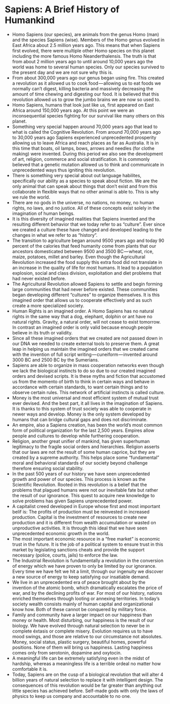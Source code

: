 # Sapiens: A Brief History of Humankind

* Homo Sapiens (our species), are animals from the genus Homo (man) and the species Sapiens (wise). Members of the Homo genus evolved in East Africa about 2.5 million years ago. This means that when Sapiens first evolved, there were multiple other Homo species on this planet including the more famous Homo Neanderthalensis. The truth is that from about 2 million years ago to until around 10,000 years ago the world was home to several human species. Only our species survived to the present day and we are not sure why this is.
* From about 300,000 years ago our genus began using fire. This created a revolution as it allowed us to cook food — allowing us to eat foods we normally can’t digest, killing bacteria and massively decreasing the amount of time chewing and digesting our food. It is believed that this revolution allowed us to grow the jumbo brains we are now so used to.
* Homo Sapiens, humans that look just like us, first appeared on East Africa around 150,000 years ago. At this point we were an inconsequential species fighting for our survival like many others on this planet.
* Something very special happen around 70,000 years ago that lead to what is called the Cognitive Revolution. From around 70,000 years ago to 30,000 years ago Sapiens experienced unprecedented prosperity allowing us to leave Africa and reach places as far as Australia. It is in this time that boats, oil lamps, bows, arrows and needles (for clothe making) were invented. During this period we also see the development of art, religion, commerce and social stratification. It is commonly believed that a genetic mutation allowed us to think and communicate in unprecedented ways thus igniting this revolution.
* There is something very special about out language habilites, specifically our ability as a species to speak about fiction. We are the only animal that can speak about things that don’t exist and from this collaborate in flexible ways that no other animal is able to. This is why we rule the world.
* There are no gods in the universe, no nations, no money, no human rights, no laws, and no justice. All of these concepts exist solely in the imagination of human beings.
* It is this diversity of imagined realities that Sapiens invented and the resulting different behavior that we today refer to as “culture”. Ever since we created a culture these have changed and developed leading to the changes in what we refer to as “history”.
* The transition to agriculture began around 9500 years ago and today 90 percent of the calories that feed humanity come from plants that our ancestors domesticated between 9500 and 3500 BC — wheat, rice, maize, potatoes, millet and barley. Even though the Agricultural Revolution increased the food supply this extra food did not translate in an increase in the quality of life for most humans. It lead to a population explosion, social and class division, exploitation and diet problems that had never existed before.
* The Agricultural Revolution allowed Sapiens to settle and begin forming large communities that had never before existed. These communities began developing different “cultures” to organize themselves. It is this imagined order that allows us to cooperate effectively and as such create a more specialized society.
* Human Rights is an imagined order. A Homo Sapiens has no natural rights in the same way that a dog, elephant, dolphin or ant have no natural rights. Gravity, a natural order, will not cease to exist tomorrow. In contrast an imagined order is only valid because enough people believe in its truth or validity.
* Since all these imagined orders that we created are not passed down in our DNA we needed to create external tools to preserve them. A great leap in helping us maintain the imagined orders that we created came with the invention of full script writing — cuneiform — invented around 3000 BC and 2500 BC by the Sumerians.
* Sapiens are able to organize in mass cooperation networks even though we lack the biological instincts to do so due to our created imagined orders and devised scripts. It is these myths and fiction that accustomed us from the momento of birth to think in certain ways and behave in accordance with certain standards, to want certain things and to observe certain rules. This network of artificial instincts is called culture.
* Money is the most universal and most efficient system of mutual trust ever devised. And the best part, it all lives in the imagination of Sapiens. It is thanks to this system of trust society was able to cooperate in newer ways and develop. Money is the only system developed by humans that can bridge cultural gaps and does not discriminate.
* An empire, also a Sapiens creation, has been the world’s most common form of political organization for the last 2,500 years. Empires allow people and cultures to develop while furthering cooperation.
* Religion, another great unifier of mankind, has given superhuman legitimacy to the fragile social orders and hierarchies. Religion asserts that our laws are not the result of some human caprice, but they are created by a supreme authority. This helps place some “fundamental” moral and behavioral standards of our society beyond challenge therefore ensuring social stability.
* In the past 500 years of our history we have seen unprecedented growth and power of our species. This process is known as the Scientific Revolution. Rooted in this revolution is a belief that the problems that plagued humans were not our inevitable fate but rather the result of our ignorance. This quest to acquire new knowledge to solve problems has given Sapiens unprecedented power.
* A capitalist creed developed in Europe whose first and most important belif is: The profits of production must be reinvested in increased production. Capital is the investment of resources to create new production and it is different from wealth accumulation or wasted on unproductive activities. It is through this ideal that we have seen unprecedented economic growth in the world.
* The most important economic resource in a “free market” is economic trust in the future. It is the job of a political system to ensure trust in this market by legislating sanctions cheats and provide the support necessary (police, courts, jails) to enforce the law.
* The Industrial Revolution is fundamentally a revolution in the conversion of energy which we have proven to only be limited by our ignorance. Every time we have felt we hit a limit, through our ingenuity we discover a new source of energy to keep satisfying our insatiable demand.
* We live in an unprecedented era of peace brought about by the invention of the atomic bomb, which dramatically escalates the price of war, and by the declining profits of war. For most of our history, nations enriched themselves through looting or annexing territories. In today’s society wealth consists mainly of human capital and organizational know how. Both of these cannot be conquered by military force.
* Family and community have a larger impact on our happiness than money or health. Most disturbing, our happiness is the result of our biology. We have evolved through natural selection to never be in complete éxtasis or complete misery. Evolution requires us to have mood swings, and those are relative to our circumstance not absolutes. Money, social status, plastic surgery, beautiful homes, powerful positions. None of them will bring us happiness. Lasting happiness comes only from serotonin, dopamine and oxytocin.
* A meaningful life can be extremely satisfying even in the midst of hardship, whereas a meaningless life is a terrible ordeal no matter how comfortable it is.
* Today, Sapiens are on the cusp of a biological revolution that will alter 4 billion years of natural selection to replace it with intelligent design. The consequences of this revolution would be far greater than anything out little species has achieved before. Self-made gods with only the laws of physics to keep us company and accountable to no one.
